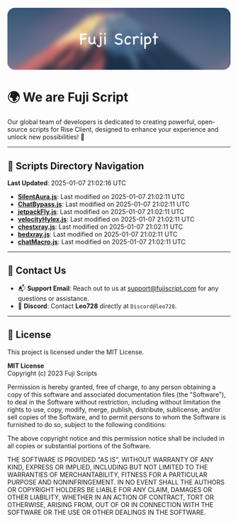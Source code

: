 ![Banner](.github/b.webp)

# 🌍 **We are Fuji Script**

Our global team of developers is dedicated to creating powerful, open-source scripts for Rise Client, designed to enhance your experience and unlock new possibilities! 🌟

---
<!-- SCRIPTS_NAVIGATION_START -->
## 📂 **Scripts Directory Navigation**

**Last Updated**: 2025-01-07 21:02:16 UTC

- **[SilentAura.js](scripts/SilentAura.js)**: Last modified on 2025-01-07 21:02:11 UTC
- **[ChatBypass.js](scripts/ChatBypass.js)**: Last modified on 2025-01-07 21:02:11 UTC
- **[jetpackFly.js](scripts/jetpackFly.js)**: Last modified on 2025-01-07 21:02:11 UTC
- **[velocityHylex.js](scripts/velocityHylex.js)**: Last modified on 2025-01-07 21:02:11 UTC
- **[chestxray.js](scripts/chestxray.js)**: Last modified on 2025-01-07 21:02:11 UTC
- **[bedxray.js](scripts/bedxray.js)**: Last modified on 2025-01-07 21:02:11 UTC
- **[chatMacro.js](scripts/chatMacro.js)**: Last modified on 2025-01-07 21:02:11 UTC

<!-- SCRIPTS_NAVIGATION_END -->

---

## 💬 **Contact Us**  
- 📬 **Support Email**: Reach out to us at [support@fujiscript.com](mailto:support@fujiscript.com) for any questions or assistance.  
- 💬 **Discord**: Contact **Leo728** directly at `Discord@leo728`.

---

## 📜 **License**

This project is licensed under the MIT License.  

**MIT License**  
Copyright (c) 2023 Fuji Scripts  

Permission is hereby granted, free of charge, to any person obtaining a copy of this software and associated documentation files (the "Software"), to deal in the Software without restriction, including without limitation the rights to use, copy, modify, merge, publish, distribute, sublicense, and/or sell copies of the Software, and to permit persons to whom the Software is furnished to do so, subject to the following conditions:  

The above copyright notice and this permission notice shall be included in all copies or substantial portions of the Software.  

THE SOFTWARE IS PROVIDED "AS IS", WITHOUT WARRANTY OF ANY KIND, EXPRESS OR IMPLIED, INCLUDING BUT NOT LIMITED TO THE WARRANTIES OF MERCHANTABILITY, FITNESS FOR A PARTICULAR PURPOSE AND NONINFRINGEMENT. IN NO EVENT SHALL THE AUTHORS OR COPYRIGHT HOLDERS BE LIABLE FOR ANY CLAIM, DAMAGES OR OTHER LIABILITY, WHETHER IN AN ACTION OF CONTRACT, TORT OR OTHERWISE, ARISING FROM, OUT OF OR IN CONNECTION WITH THE SOFTWARE OR THE USE OR OTHER DEALINGS IN THE SOFTWARE.  
